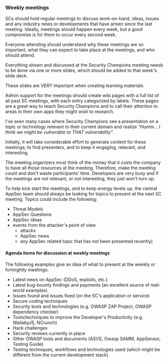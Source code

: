 ### Weekly meetings

SCs should hold regular meetings to discuss work-on-hand, ideas, issues and any industry news or developments that have arisen since the last meeting. Ideally, meetings should happen every week, but a good compromise is for them to occur every second week.

Everyone attending should understand why these meetings are so important, what they can expect to take place at the meetings, and who should attend.

Everything shown and discussed at the Security Champions meeting needs to be done via one or more slides, which should be added to that week's slide deck.

These slides are VERY important when creating learning materials.

Admin support for the meetings should create wiki pages with a full list of all past SC meetings, with each entry categorized by labels.
These pages are a great way to teach Security Champions and to call their attention to areas in their own apps they might wish to research.

I've seen many cases where Security Champions see a presentation on a topic or technology relevant to their current domain and realize  _"Humm... I think we might be vulnerable to THAT vulnerability"_.

Initially, it will take considerable effort to generate content for these meetings; to find presenters, and to keep it engaging, relevant, and interesting.

The meeting organizers must think of the money that it costs the company to have all those resources at the meeting. Therefore, make the meeting count and don't waste participants' time. Developers are very busy and if the meetings are not relevant, or not interesting, they just won't turn up.

To help kick start the meetings, and to keep energy levels up, the central AppSec team should always be looking for topics to present at the next SC meeting. Topics could include the following:

 * Threat Models
 * AppSec Questions
 * AppSec ideas     
 * events from the attacker's point of view
   * attacks
   * AppSec news
   * any AppSec related topic that has not been presented recently)

#### Agenda items for discussion at weekly meetings

The following examples give an idea of what to present at the weekly or fortnightly meetings:

  * Latest news on AppSec (DDoS, exploits, etc.)
  * Latest bug-bounty findings and payments (an excellent source of real-world examples)
  * Issues found and issues fixed (on the SC's application or service)
  * Secure coding techniques
  * Security tools and technologies (e.g. OWASP ZAP Project, OWASP dependency checker)
  * Tools/techniques to improve the Developer's Productivity (e.g. WallabyJS, NCrunch)
  * Hack challenges
  * Security reviews currently in place
  * Other OWASP tools and documents (ASVS, Owasp SAMM, AppSensor, Testing Guide)
  * Testing techniques, workflows and technologies used (which might be different from the current development stack)
